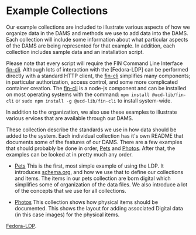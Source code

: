 # Example Collections

Our example collections are included to illustrate various aspects of how we
organize data in the DAMS and methods we use to add data into the DAMS.  Each
collection will include some information about what particular aspects of the
DAMS are being represented for that example.  In addition, each collection
includes sample data and an installation script.

Please note that every script will require the FIN Command Line Interface
[fin-cli]. Although lots of interaction with the [Fedora-LDP] can be performed
directly with a standard HTTP client, the [fin-cli] simplifies many components;
in particular authorization, access control, and some more complicated container
creation.  The [fin-cli] is a node-js component and can be installed on most
operating systems with the command: `npm install @ucd-lib/fin-cli` or `sudo npm
install -g @ucd-lib/fin-cli` to install system-wide.

In addition to the organization, we also use these examples to illustrate
various ervices that are available through our DAMS.

These collection describe the standards we use in how data should be added to
the system. Each individual collection has it's own README that documents some
of the features of our DAMS. There are a few examples that should probably be
done in order, [Pets] and [Photos]. After that, the examples can be looked at in
pretty much any order.


- [Pets] This is the first, most simple example of using the LDP. It introduces
  [schema.org](https://schema.org), and how we use that to define our
  collections and items. The items in our pets collection are born digital which
  simplifies some of organization of the data files. We also introduce a lot of
  the concepts that we use for all collections.

- [Photos] This collection shows how physical items should be documented. This
  shows the layout for adding associated Digital data (in this case images) for
  the physical items.



[Pets]:collection/example_1-pets
[Photos]:collection/example_2-photos
[fin-cli]:https://github.com/UCDavisLibrary/fin-cli
[Fedora-LDP](https://fedora.info/spec/).

